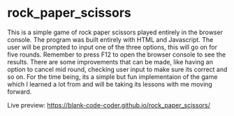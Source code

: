 # rock_paper_scissors

This is a simple game of rock paper scissors played entirely in the browser console. The program was built entirely with HTML and Javascript. The user will be prompted to input one of the three options, this will go on for five rounds. Remember to press F12 to open the browser console to see the results. There are some improvements that can be made, like having an option to cancel mid round, checking user input to make sure its correct and so on. For the time being, its a simple but fun implementaion of the game which I learned a lot from and will be taking its lessons with me moving forward. 

Live preview: https://blank-code-coder.github.io/rock_paper_scissors/
